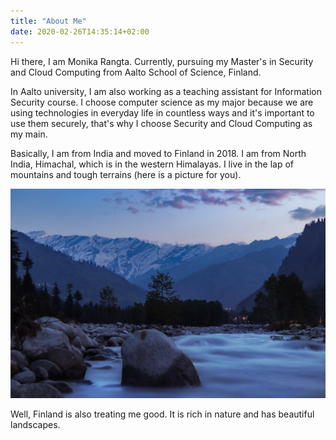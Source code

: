 ```yaml
---
title: "About Me"
date: 2020-02-26T14:35:14+02:00
---
```

Hi there, I am Monika Rangta. Currently, pursuing my Master's in Security and Cloud Computing from Aalto School of Science, Finland. 

In Aalto university, I am also working as a teaching assistant for Information Security course. I choose computer science as my major because we are using technologies in everyday life in countless ways and it's important to use them securely, that's why I choose Security and Cloud Computing as my main.

Basically, I am from India and moved to Finland in 2018. I am from North India, Himachal, which is in the western Himalayas. I live in the lap of mountains and tough terrains (here is a picture for you).

![Manali landscape by unsplash](./images/manali.jpg)

Well, Finland is also treating me good. It is rich in nature and has beautiful landscapes.




